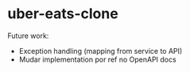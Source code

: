 # uber-eats-clone

Future work:
- Exception handling (mapping from service to API)
- Mudar implementation por ref no OpenAPI docs